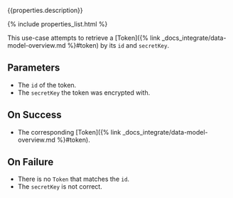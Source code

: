 {{properties.description}}

{% include properties_list.html %}

This use-case attempts to retrieve a [Token]({% link _docs_integrate/data-model-overview.md %}#token)
by its `id` and `secretKey`.

## Parameters

- The `id` of the token.
- The `secretKey` the token was encrypted with.

## On Success

- The corresponding [Token]({% link _docs_integrate/data-model-overview.md %}#token).

## On Failure

- There is no `Token` that matches the `id`.
- The `secretKey` is not correct.
